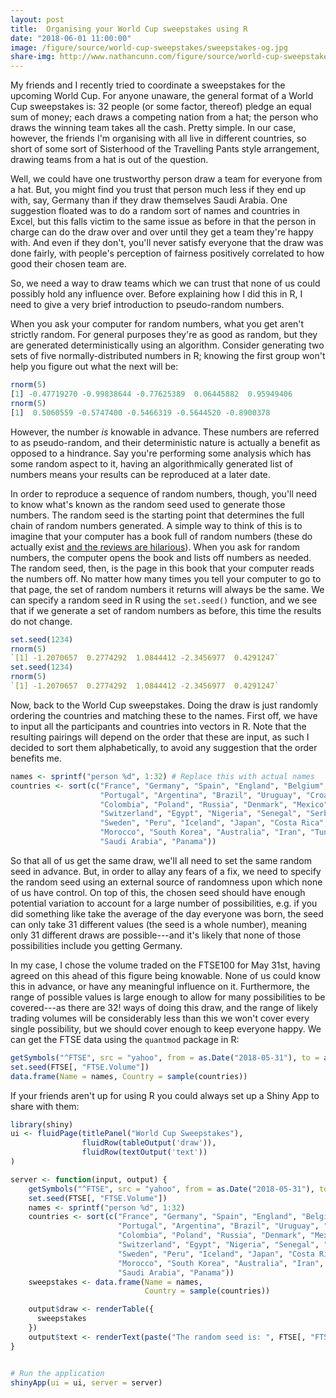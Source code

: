 ```yaml
---
layout: post
title:  Organising your World Cup sweepstakes using R
date: "2018-06-01 11:00:00"
image: /figure/source/world-cup-sweepstakes/sweepstakes-og.jpg
share-img: http://www.nathancunn.com/figure/source/world-cup-sweepstakes/sweepstakes-og.jpg
---
```


My friends and I recently tried to coordinate a sweepstakes for the upcoming World Cup. For anyone unaware, the general format of a World Cup sweepstakes is:
32 people (or some factor, thereof) pledge an equal sum of money; each draws a competing nation
 from a hat; the person who draws the winning team takes all the cash. Pretty simple.
 In our case, however, the friends I'm organising with all live in different countries, so short of some sort of Sisterhood of the Travelling Pants style arrangement, drawing teams from a hat is out of the question.

Well, we could have one trustworthy person draw a team for everyone from a hat. But, you might
find you trust that person much less if they end up with, say, Germany than if they draw themselves Saudi Arabia.
One suggestion floated was to do a random sort of names and countries in Excel, but this falls victim to the same
issue as before in that the person in charge can do the draw over and over until they get a team they're happy with. And even if they don't, you'll never satisfy everyone that the draw was done fairly, with people's perception of fairness positively correlated to how good their chosen team are.

So, we need a way to draw teams which we can trust that none of us could possibly hold any influence over. Before explaining how I did this in R, I need to give a very brief introduction to pseudo-random numbers.

When you ask your computer for random numbers, what you get aren't strictly
random. For general purposes they're as good as random, but they are generated deterministically using an algorithm. Consider generating two sets of five normally-distributed numbers in R; knowing the
first group won't help you figure out what the next will be:
```r
rnorm(5)
[1] -0.47719270 -0.99838644 -0.77625389  0.06445882  0.95949406
rnorm(5)
[1]  0.5060559 -0.5747400 -0.5466319 -0.5644520 -0.8900378
```

 However, the number *is* knowable in advance. These numbers are referred to as pseudo-random, and their deterministic nature
 is actually a benefit as opposed to a hindrance. Say you're performing some analysis which has some random aspect to it,
 having an algorithmically generated list of numbers means your results can be reproduced at a later date.

 In order to reproduce a sequence of random numbers, though, you'll need to know what's known as the random seed used to generate those numbers.
 The random seed is the starting point that determines the full chain of random numbers generated. A simple way to think of this is to imagine that your computer
 has a book full of random numbers (these do actually exist [and the reviews are hilarious](https://www.amazon.co.uk/Million-Random-Digits-Normal-Deviates/dp/0833030477)). When you ask for random numbers, the computer opens the book and lists off numbers as needed. The random seed, then, is the page in this book that your computer reads the numbers off. No matter how many times you tell your computer to go to that page, the set of random numbers it returns will always be the same.
 We can specify a random seed in R using the `set.seed()` function, and we see that if we generate a set of random numbers as before,
 this time the results do not change.

```r
set.seed(1234)
rnorm(5)
`[1] -1.2070657  0.2774292  1.0844412 -2.3456977  0.4291247`
set.seed(1234)
rnorm(5)
`[1] -1.2070657  0.2774292  1.0844412 -2.3456977  0.4291247`
```

Now, back to the World Cup sweepstakes. Doing the draw is just randomly ordering the countries and matching these to the names. First off, we have to input all the participants and countries into vectors in R. Note that the resulting
pairings will depend on the order that these are input, as such I decided to sort them alphabetically, to
avoid any suggestion that the order benefits me.

``` r
names <- sprintf("person %d", 1:32) # Replace this with actual names
countries <- sort(c("France", "Germany", "Spain", "England", "Belgium",
                    "Portugal", "Argentina", "Brazil", "Uruguay", "Croatia",
                    "Colombia", "Poland", "Russia", "Denmark", "Mexico",
                    "Switzerland", "Egypt", "Nigeria", "Senegal", "Serbia",
                    "Sweden", "Peru", "Iceland", "Japan", "Costa Rica",
                    "Morocco", "South Korea", "Australia", "Iran", "Tunisia",
                    "Saudi Arabia", "Panama"))

```

So that all of us get the same draw, we'll all need to set the same random seed in advance. But, in order to allay any fears of a fix, we need to specify the random seed using an external source of randomness upon which none of us have control. On top of this, the chosen seed should have enough potential variation to account for
a large number of possibilities, e.g. if you did something like take the average of the day everyone was born, the
seed can only take 31 different values (the seed is a whole number),
meaning only 31 different draws are possible---and it's likely that none of those possibilities include you getting Germany.

 In my case, I chose the volume traded on the FTSE100 for May 31st, having agreed on this ahead of this figure being knowable. None of us could know this in advance, or have any meaningful influence on it. Furthermore, the range of possible values is large enough to allow for many possibilities to be covered---as there are 32! ways of doing this draw, and the range of likely trading volumes will be
 considerably less than this we won't cover every single possibility, but we should cover enough to keep everyone happy.
  We can get the FTSE data using the `quantmod` package in R:

``` r
getSymbols("^FTSE", src = "yahoo", from = as.Date("2018-05-31"), to = as.Date("2018-05-31"))
set.seed(FTSE[, "FTSE.Volume"])
data.frame(Name = names, Country = sample(countries))
```

If your friends aren't up for using R you could always set up a Shiny App to share with them:

``` r
library(shiny)
ui <- fluidPage(titlePanel("World Cup Sweepstakes"),
                fluidRow(tableOutput('draw')),
                fluidRow(textOutput('text'))
)

server <- function(input, output) {
    getSymbols("^FTSE", src = "yahoo", from = as.Date("2018-05-31"), to = as.Date("2018-05-31"))
    set.seed(FTSE[, "FTSE.Volume"])
    names <- sprintf("person %d", 1:32)
    countries <- sort(c("France", "Germany", "Spain", "England", "Belgium",
                        "Portugal", "Argentina", "Brazil", "Uruguay", "Croatia",
                        "Colombia", "Poland", "Russia", "Denmark", "Mexico",
                        "Switzerland", "Egypt", "Nigeria", "Senegal", "Serbia",
                        "Sweden", "Peru", "Iceland", "Japan", "Costa Rica",
                        "Morocco", "South Korea", "Australia", "Iran", "Tunisia",
                        "Saudi Arabia", "Panama"))
    sweepstakes <- data.frame(Name = names,
                              Country = sample(countries))

    output$draw <- renderTable({
      sweepstakes
    })
    output$text <- renderText(paste("The random seed is: ", FTSE[, "FTSE.Volume"]))
}


# Run the application
shinyApp(ui = ui, server = server)
```
